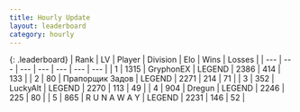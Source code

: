 ```yaml
---
title: Hourly Update
layout: leaderboard
category: hourly
---
```


{: .leaderboard}
| Rank | LV | Player | Division | Elo | Wins | Losses |
| --- | --- | --- | --- | --- | --- | --- |
| <span data-change="0">1</span> | 1315 | <span title="ID: 315148">GryphonEX</span> | LEGEND | <span data-change="0">2386</span> | <span data-change="0">414</span> | <span data-change="0">133</span> |
| <span data-change="0">2</span> | 80 | <span title="ID: 612521">Прапорщик Задов</span> | LEGEND | <span data-change="0">2271</span> | <span data-change="0">214</span> | <span data-change="0">71</span> |
| <span data-change="0">3</span> | 352 | <span title="ID: 512212">LuckyAlt</span> | LEGEND | <span data-change="0">2270</span> | <span data-change="0">113</span> | <span data-change="0">49</span> |
| <span data-change="0">4</span> | 904 | <span title="ID: 337810">Dregun</span> | LEGEND | <span data-change="0">2246</span> | <span data-change="0">225</span> | <span data-change="0">80</span> |
| <span data-change="0">5</span> | 865 | <span title="ID: 66144">R U N A W A Y</span> | LEGEND | <span data-change="6">2231</span> | <span data-change="5">146</span> | <span data-change="1">52</span> |
